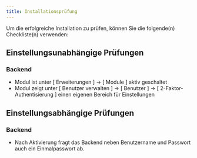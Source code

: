 ```yaml
---
title: Installationsprüfung
---
```


Um die erfolgreiche Installation zu prüfen, können Sie die folgende(n) Checkliste(n) verwenden:

## Einstellungsunabhängige Prüfungen

### Backend

* Modul ist unter [ Erweiterungen ] -> [ Module ] aktiv geschaltet
* Modul zeigt unter [ Benutzer verwalten ] -> [ Benutzer ] -> [ 2-Faktor-Authentisierung ] einen eigenen Bereich für Einstellungen

## Einstellungsabhängige Prüfungen

### Backend

* Nach Aktivierung fragt das Backend neben Benutzername und Passwort auch ein Einmalpasswort ab.
